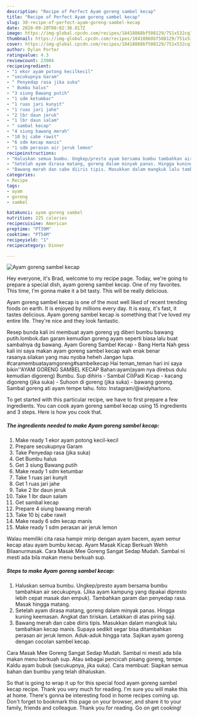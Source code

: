 ```yaml
---
description: "Recipe of Perfect Ayam goreng sambel kecap"
title: "Recipe of Perfect Ayam goreng sambel kecap"
slug: 30-recipe-of-perfect-ayam-goreng-sambel-kecap
date: 2020-09-20T00:02:36.817Z
image: https://img-global.cpcdn.com/recipes/18418868bf508129/751x532cq70/ayam-goreng-sambel-kecap-foto-resep-utama.jpg
thumbnail: https://img-global.cpcdn.com/recipes/18418868bf508129/751x532cq70/ayam-goreng-sambel-kecap-foto-resep-utama.jpg
cover: https://img-global.cpcdn.com/recipes/18418868bf508129/751x532cq70/ayam-goreng-sambel-kecap-foto-resep-utama.jpg
author: Dylan Porter
ratingvalue: 4.3
reviewcount: 23904
recipeingredient:
- "1 ekor ayam potong kecilkecil"
- "secukupnya Garam"
- " Penyedap rasa jika suka"
- " Bumbu halus"
- "3 siung Bawang putih"
- "1 sdm ketumbar"
- "1 ruas jari kunyit"
- "1 ruas jari jahe"
- "2 lbr daun jeruk"
- "1 lbr daun salam"
- " sambal kecap"
- "4 siung bawang merah"
- "10 bj cabe rawit"
- "6 sdm kecap manis"
- "1 sdm perasan air jeruk lemon"
recipeinstructions:
- "Haluskan semua bumbu. Ungkep/presto ayam bersama bumbu tambahkan air secukupnya. (Jika ayam kampung yang dipakai dipresto lebih cepat masak dan empuk). Tambahkan garam dan penyedap rasa. Masak hingga matang."
- "Setelah ayam dirasa matang, goreng dalam minyak panas. Hingga kuning keemasan. Angkat dan tiriskan. Letakkan di atas piring saji."
- "Bawang merah dan cabe diiris tipis. Masukkan dalam mangkuk lalu tambahkan kecap manis. Supaya sedikit segar bisa ditambahkan perasan air jeruk lemon. Aduk-aduk hingga rata. Sajikan ayam goreng dengan cocolan sambel kecap."
categories:
- Recipe
tags:
- ayam
- goreng
- sambel

katakunci: ayam goreng sambel 
nutrition: 225 calories
recipecuisine: American
preptime: "PT39M"
cooktime: "PT54M"
recipeyield: "1"
recipecategory: Dinner

---
```



![Ayam goreng sambel kecap](https://img-global.cpcdn.com/recipes/18418868bf508129/751x532cq70/ayam-goreng-sambel-kecap-foto-resep-utama.jpg)

Hey everyone, it's Brad, welcome to my recipe page. Today, we're going to prepare a special dish, ayam goreng sambel kecap. One of my favorites. This time, I'm gonna make it a bit tasty. This will be really delicious.

Ayam goreng sambel kecap is one of the most well liked of recent trending foods on earth. It is enjoyed by millions every day. It is easy, it's fast, it tastes delicious. Ayam goreng sambel kecap is something that I've loved my entire life. They're nice and they look fantastic.

Resep bunda kali ini membuat ayam goreng yg diberi bumbu bawang putih.lombok.dan garam kemudian goreng ayam seperti biasa lalu buat sambalnya dg bawang. Ayam Goreng Sambel Kecap - Bang Herta Nah gess kali ini saya makan ayam goreng sambel kecap wah enak benar rasanya.silakan yang mau nyoba heheh Jangan lupa. #caramembuatayamgoreng#sambelkecap Hai teman_teman hari ini saya bikin&#39;&#39;AYAM GORENG SAMBEL KECAP Bahan:ayam(ayam nya direbus dulu kemudian digoreng) Bumbu. Sup dihiris - Sambal CiliPadi Kicap - kacang digoreng (jika suka) - Suhoon di goreng (jika suka) - bawang goreng. Sambal goreng ati ayam tempe tahu. foto: Instagram/@widyhartono.


To get started with this particular recipe, we have to first prepare a few ingredients. You can cook ayam goreng sambel kecap using 15 ingredients and 3 steps. Here is how you cook that.

<!--inarticleads1-->

##### The ingredients needed to make Ayam goreng sambel kecap:

1. Make ready 1 ekor ayam potong kecil-kecil
1. Prepare secukupnya Garam
1. Take  Penyedap rasa (jika suka)
1. Get  Bumbu halus
1. Get 3 siung Bawang putih
1. Make ready 1 sdm ketumbar
1. Take 1 ruas jari kunyit
1. Get 1 ruas jari jahe
1. Take 2 lbr daun jeruk
1. Take 1 lbr daun salam
1. Get  sambal kecap
1. Prepare 4 siung bawang merah
1. Take 10 bj cabe rawit
1. Make ready 6 sdm kecap manis
1. Make ready 1 sdm perasan air jeruk lemon


Walau memiliki cita rasa hampir mirip dengan ayam bacem, ayam semur kecap atau ayam bumbu kecap. Ayam Masak Kicap Berkuah Wehh Bilaanurmasak. Cara Masak Mee Goreng Sangat Sedap Mudah. Sambal ni mesti ada bila makan menu berkuah sup. 

<!--inarticleads2-->

##### Steps to make Ayam goreng sambel kecap:

1. Haluskan semua bumbu. Ungkep/presto ayam bersama bumbu tambahkan air secukupnya. (Jika ayam kampung yang dipakai dipresto lebih cepat masak dan empuk). Tambahkan garam dan penyedap rasa. Masak hingga matang.
1. Setelah ayam dirasa matang, goreng dalam minyak panas. Hingga kuning keemasan. Angkat dan tiriskan. Letakkan di atas piring saji.
1. Bawang merah dan cabe diiris tipis. Masukkan dalam mangkuk lalu tambahkan kecap manis. Supaya sedikit segar bisa ditambahkan perasan air jeruk lemon. Aduk-aduk hingga rata. Sajikan ayam goreng dengan cocolan sambel kecap.


Cara Masak Mee Goreng Sangat Sedap Mudah. Sambal ni mesti ada bila makan menu berkuah sup. Atau sebagai pencicah pisang goreng, tempe. Kaldu ayam bubuk (secukupnya, jika suka). Cara membuat: Siapkan semua bahan dan bumbu yang telah dihaluskan. 

So that is going to wrap it up for this special food ayam goreng sambel kecap recipe. Thank you very much for reading. I'm sure you will make this at home. There's gonna be interesting food in home recipes coming up. Don't forget to bookmark this page on your browser, and share it to your family, friends and colleague. Thank you for reading. Go on get cooking!
